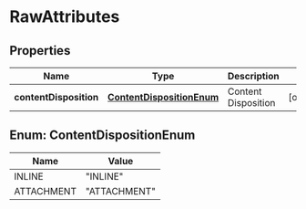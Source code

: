 # RawAttributes

## Properties
Name | Type | Description | Notes
------------ | ------------- | ------------- | -------------
**contentDisposition** | [**ContentDispositionEnum**](#ContentDispositionEnum) | Content Disposition |  [optional]

<a name="ContentDispositionEnum"></a>
## Enum: ContentDispositionEnum
Name | Value
---- | -----
INLINE | &quot;INLINE&quot;
ATTACHMENT | &quot;ATTACHMENT&quot;
